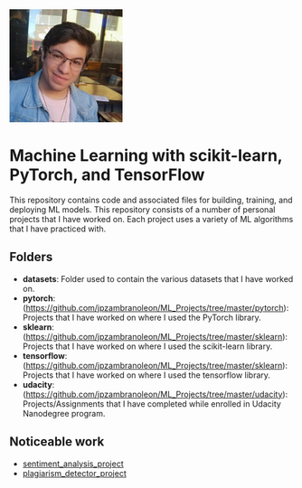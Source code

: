 <img src="profile_picture.png" alt="alt text" width="200" height="200">

# Machine Learning with scikit-learn, PyTorch, and TensorFlow
This repository contains code and associated files for building, training, and deploying ML models. This repository consists of a number of personal projects that I have worked on. Each project uses a variety of ML algorithms that I have practiced with.

## Folders
* **datasets**: Folder used to contain the various datasets that I have worked on.
* **pytorch**: (https://github.com/jpzambranoleon/ML_Projects/tree/master/pytorch): Projects that I have worked on where I used the PyTorch library.
* **sklearn**: (https://github.com/jpzambranoleon/ML_Projects/tree/master/sklearn): Projects that I have worked on where I used the scikit-learn library.
* **tensorflow**: (https://github.com/jpzambranoleon/ML_Projects/tree/master/sklearn): Projects that I have worked on where I used the tensorflow library.
* **udacity**: (https://github.com/jpzambranoleon/ML_Projects/tree/master/udacity): Projects/Assignments that I have completed while enrolled in Udacity Nanodegree program.

## Noticeable work
* [sentiment_analysis_project](https://github.com/jpzambranoleon/ML_Projects/tree/main/udacity/ML_engineer_nanodegree/sentiment_analysis_project)
* [plagiarism_detector_project](https://github.com/jpzambranoleon/ML_Projects/tree/main/udacity/ML_engineer_nanodegree/plagiarism_detector_project)
